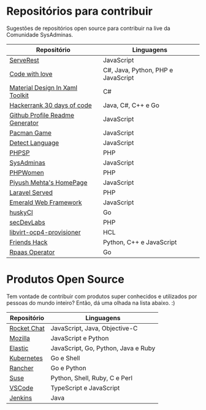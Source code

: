 # Repositórios para contribuir
Sugestões de repositórios open source para contribuir na live da Comunidade SysAdminas.

| Repositório | Linguagens |
| ------ | ------ |
| [ServeRest](https://github.com/PauloGoncalvesBH/serverest) | JavaScript |
| [Code with love](https://github.com/SanjayDevTech/Code-with-love) | C#, Java, Python, PHP e JavaScript |
| [Material Design In Xaml Toolkit](https://github.com/MaterialDesignInXAML/MaterialDesignInXamlToolkit) | C# |
| [Hackerrank 30 days of code](https://github.com/rahulsain3000/Hackerrank_30daysOFcode) | Java, C#, C++ e Go |
| [Github Profile Readme Generator](https://github.com/rahuldkjain/github-profile-readme-generator) | JavaScript |
| [Pacman Game](https://github.com/RishabhDevbanshi/Pacman-Game) | JavaScript |
| [Detect Language](https://github.com/javimuu/detect-language) | JavaScript |
| [PHPSP](https://github.com/PHPSP/phpsp.org.br)| PHP |
| [SysAdminas](https://github.com/sysadminas/sysadminas-site) | JavaScript |
| [PHPWomen](https://github.com/phpwomenbr/site) | PHP |
| [Piyush Mehta's HomePage](https://github.com/piyush97/PiyushMehta.com) | JavaScript |
| [Laravel Served](https://github.com/sinnbeck/laravel-served) | PHP |
| [Emerald Web Framework](https://github.com/stone-payments/emerald-web-framework/issues) | JavaScript |
| [huskyCI](https://github.com/globocom/huskyCI/labels/hacktoberfest) | Go |
| [secDevLabs](https://github.com/globocom/secDevLabs/labels/hacktoberfest) | PHP |
| [libvirt-ocp4-provisioner](https://github.com/kubealex/libvirt-ocp4-provisioner) | HCL |
| [Friends Hack](https://github.com/aman-raza/Friends_Hack) | Python, C++ e JavaScript |
| [Rpaas Operator](https://github.com/tsuru/rpaas-operator/issues) | Go |

# Produtos Open Source
Tem vontade de contribuir com produtos super conhecidos e utilizados por pessoas do mundo inteiro? 
Então, dá uma olhada na lista abaixo. :)


| Repositório | Linguagens |
| ------ | ------ |
| [Rocket Chat](https://github.com/RocketChat/) | JavaScript, Java, Objective-C |
| [Mozilla](https://github.com/mozilla) | JavaScript e Python |
| [Elastic](https://github.com/elastic) |  JavaScript, Go, Python, Java e Ruby |
| [Kubernetes](https://github.com/kubernetes) | Go e Shell |
| [Rancher](https://github.com/rancher/rancher) | Go e Python |
| [Suse](https://github.com/openSUSE) | Python, Shell, Ruby, C e Perl |
| [VSCode](https://github.com/Microsoft/vscode) | TypeScript e JavaScript |
| [Jenkins](https://github.com/jenkinsci/jenkins) | Java |





